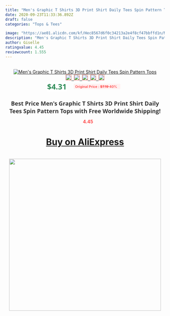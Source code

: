```yaml
---
title: "Men's Graphic T Shirts 3D Print Shirt Daily Tees Spin Pattern Tops"
date: 2020-09-23T11:33:36.892Z
draft: false
categories: "Tops & Tees"

image: "https://ae01.alicdn.com/kf/Hec8567d6f0c34213a2e4f8cf47bbffd1n/Men-s-Graphic-T-Shirts-3D-Print-Shirt-Daily-Tees-Spin-Pattern-Tops.jpg"
description: "Men's Graphic T Shirts 3D Print Shirt Daily Tees Spin Pattern Tops"
author: Giselle
ratingvalue: 4.45
reviewcount: 1.555
---
```

<br>
<div style="text-align: center;">
<a href="https://s.click.aliexpress.com/e/_9gjszJ" target="_blank" rel="nofollow noopener noreferrer"><img alt="Men's Graphic T Shirts 3D Print Shirt Daily Tees Spin Pattern Tops" class="magnifier-image" src="https://ae01.alicdn.com/kf/Hec8567d6f0c34213a2e4f8cf47bbffd1n/Men-s-Graphic-T-Shirts-3D-Print-Shirt-Daily-Tees-Spin-Pattern-Tops.jpg_640x640.jpg">
<br>
<img style="border:1px solid salmon" src="https://ae01.alicdn.com/kf/Hec8567d6f0c34213a2e4f8cf47bbffd1n/Men-s-Graphic-T-Shirts-3D-Print-Shirt-Daily-Tees-Spin-Pattern-Tops.jpg_120x120.jpg">&nbsp;&nbsp;<img style="border:1px solid salmon" src="https://ae01.alicdn.com/kf/He4d0c1bf5ceb4b6e9a25941eb01e916ac/Men-s-Graphic-T-Shirts-3D-Print-Shirt-Daily-Tees-Spin-Pattern-Tops.jpg_120x120.jpg">&nbsp;&nbsp;<img style="border:1px solid salmon" src="_120x120.jpg">&nbsp;&nbsp;<img style="border:1px solid salmon" src="_120x120.jpg">&nbsp;&nbsp;<img style="border:1px solid salmon" src="_120x120.jpg"></a></div><br0>
<div style="text-align: center;"><span style="background-color: white; border: 0px; box-sizing: border-box; color: seagreen; display: inline-block; font-family: &quot;open sans&quot; , &quot;arial&quot; , &quot;helvetica&quot; , sans-serif , &quot;heiti&quot;; font-size: 24px; font-stretch: inherit; font-weight: 700; line-height: inherit; margin: 0px 10px 0px 0px; padding: 0px; vertical-align: middle;">$4.31 </span>
<span style="background: rgb(255 , 241 , 241); border-radius: 3px; border: 0px; box-sizing: border-box; color: #ff4747; display: inline-block; font-family: inherit; font-size: 12px; font-stretch: inherit; font-style: inherit; font-variant: inherit; font-weight: 600; line-height: inherit; margin: 0px; padding: 2px 5px; transform: scale(0.9); vertical-align: middle;">Original Price : <b style="text-decoration: line-through;">$7.19 </b> 40%&nbsp;&nbsp;</span></div>
<h1 style="color: #333333; display: inline-block; font-family: &quot;open sans&quot; , &quot;arial&quot; , &quot;helvetica&quot; , sans-serif , &quot;heiti&quot;; font-size: 18px; font-stretch: inherit; font-weight: 700; text-align: center;">Best Price Men's Graphic T Shirts 3D Print Shirt Daily Tees Spin Pattern Tops with Free Worldwide Shipping!</h1>
<div style="color: #ff4747; text-align: center;">
<img src="https://4.bp.blogspot.com/-M0ZcTcb-5uY/XleCXlxnR4I/AAAAAAAAAEc/OrjgMkXV1oMQFaCRZj5HQwOCBcu3w1FegCPcBGAYYCw/s1600/star.png" style="height: 15px;">&nbsp;<b>4.45</b></div>
<div class="button_cont" align="center"><a class="buynow_a" href="https://s.click.aliexpress.com/e/_9gjszJ" target="_blank" rel="nofollow noopener noreferrer"><H1>Buy on AliExpress</H1></a></div><br>
<div class="separator" style="clear: both; text-align: center;">
<img src="https://lh3.googleusercontent.com/-pTy5HemUv9M/XlePHvY0dAI/AAAAAAAAAE4/0nX5iRUoIWY8eMW9Dpxeirr157OZliDIgCLcBGAsYHQ/s1600/badge.gif" width="480">
</div>
